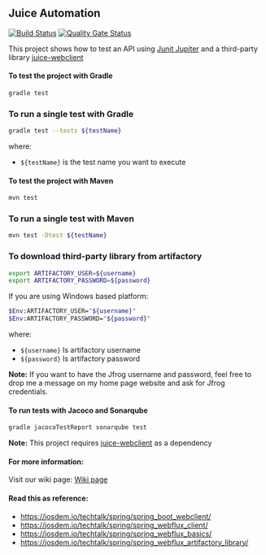 Juice Automation
----------------------------------------

[![Build Status](https://app.travis-ci.com/josdem/juice-automation.svg?branch=master)](https://app.travis-ci.com/josdem/juice-automation)
[![Quality Gate Status](https://sonar.josdem.io/api/project_badges/measure?project=com.josdem.jugoterapia.webclient.automation%3Ajuice-automation&metric=alert_status)](https://sonar.josdem.io/dashboard?id=com.josdem.jugoterapia.webclient.automation%3Ajuice-automation)

This project shows how to test an API using [Junit Jupiter](https://junit.org/junit5/docs/current/user-guide/) and a third-party library [juice-webclient](https://github.com/josdem/juice-webclient)

#### To test the project with Gradle

```bash
gradle test
```

### To run a single test with Gradle

```bash
gradle test --tests ${testName}
```

where:

- `${testName}` is the test name you want to execute

#### To test the project with Maven

```bash
mvn test
```

### To run a single test with Maven

```bash
mvn test -Dtest ${testName}
```

### To download third-party library from artifactory

```bash
export ARTIFACTORY_USER=${username}
export ARTIFACTORY_PASSWORD=${password}
```

If you are using Windows based platform:

```bash
$Env:ARTIFACTORY_USER="${username}"
$Env:ARTIFACTORY_PASSWORD="${password}"
```

where:

- `${username}` Is artifactory username
- `${password}` Is artifactory password

**Note:** If you want to have the Jfrog username and password, feel free to drop me a message on my home page website and ask for Jfrog credentials.

#### To run tests with Jacoco and Sonarqube

```bash
gradle jacocoTestReport sonarqube test
```

**Note:** This project requires [juice-webclient](https://github.com/josdem/juice-webclient) as a dependency

#### For more information:

Visit our wiki page: [Wiki page](https://github.com/josdem/juice-automation/wiki)

#### Read this as reference:

* https://josdem.io/techtalk/spring/spring_boot_webclient/
* https://josdem.io/techtalk/spring/spring_webflux_client/
* https://josdem.io/techtalk/spring/spring_webflux_basics/
* https://josdem.io/techtalk/spring/spring_webflux_artifactory_library/
